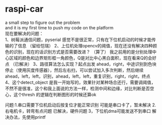 # raspi-car
a small step to figure out the problem  
and it is my first time to push my code on the platform  
现在要解决的问题：  
1、树莓派通信问题，pyserial 感觉不是很正常，只有在下位机启动的时候才能传输的了信息  （留给恺瑞）
2、上位机处理opencv的阈值，现在还没有解决四种颜色的识别，现在的话识别方式是否需要改进？  （算了）
我之前用的是分别处理中心区域的颜色和边界矩形框一角颜色，Q是对比中心黑白面积，现在看来Q的会好点  （已解决）
3、路径算法怎么实现？起点出发 ahead，right，中途识别到色块停止（使用灰度传感器），然后左右扫，可以尝试加入多次判断，然后继续ahead，left，left，识别，ahead，left，left，重复识别，right，right，终点  
4、这个detect_object 是我一开始写的，效果针对某种场合还行，需要调阈值，不然不是很准，这个和我上面说的方法一样，检测中间和边缘，对比判断是否空心，这个thresh 的逻辑在判断图形的时候还算ok  

问题:1.串口需要下位机启动后按复位才能正常识别  可能是串口卡了，暂未解决
2.右电机卡，转弯有点问题    已解决，硬件问题
3，下位机dma可能发送不到串口  解决办法，先使用printf
